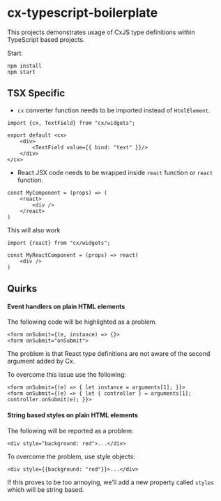 # cx-typescript-boilerplate

This projects demonstrates usage of CxJS type definitions within TypeScript based projects.

Start:

```
npm install
npm start
```

## TSX Specific
- `cx` converter function needs to be imported instead of `HtmlElement`. 
```
import {cx, TextField} from "cx/widgets";

export default <cx>
    <div>
        <TextField value={{ bind: "text" }}/>
    </div>
</cx>
```

- React JSX code needs to be wrapped inside `react` function or `react` function. 
```
const MyComponent = (props) => (
    <react>
        <div />
    </react>
)
```
This will also work
```
import {react} from "cx/widgets";

const MyReactComponent = (props) => react(
    <div />
)
```

## Quirks

#### Event handlers on plain HTML elements
The following code will be highlighted as a problem.
```
<form onSubmit={(e, instance) => {}>
<form onSubmit="onSubmit">
```
The problem is that React type definitions are not aware of the second argument added by Cx.

To overcome this issue use the following:
```
<form onSubmit={(e) => { let instance = arguments[1]; }}>
<form onSubmit={(e) => { let { controller } = arguments[1]; controller.onSubmit(e); }}>
```

#### String based styles on plain HTML elements
The following will be reported as a problem:
```
<div style="background: red">...</div>
```
To overcome the problem, use style objects:
```
<div style={{background: "red"}}>...</div>
```
If this proves to be too annoying, we'll add a new property called `styles` which will be string based.

